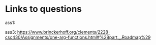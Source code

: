 # Links to questions
ass1:


ass3:
https://www.brinckerhoff.org/clements/2228-csc430/Assignments/one-arg-functions.html#%28part._.Roadmap%29
